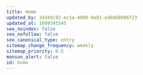 ```yaml
---
title: Home
updated_by: 34d4dc92-ec1a-4900-9a81-ed8dd8606f23
updated_at: 1609345545
seo_noindex: false
seo_nofollow: false
seo_canonical_type: entry
sitemap_change_frequency: weekly
sitemap_priority: 0.5
monsun_alert: false
id: home
---
```

